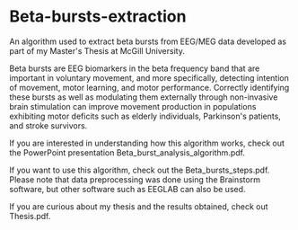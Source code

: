 # Beta-bursts-extraction
An algorithm used to extract beta bursts from EEG/MEG data developed as part of my Master's Thesis at McGill University.

Beta bursts are EEG biomarkers in the beta frequency band that are important in voluntary movement, and more specifically, detecting intention of movement, motor learning, and motor performance. Correctly identifying these bursts as well as modulating them externally through non-invasive brain stimulation can improve movement production in populations exhibiting motor deficits such as elderly individuals, Parkinson's patients, and stroke survivors.

If you are interested in understanding how this algorithm works, check out the PowerPoint presentation Beta_burst_analysis_algorithm.pdf.

If you want to use this algorithm, check out the Beta_bursts_steps.pdf. Please note that data preprocessing was done using the Brainstorm software, but other software such as EEGLAB can also be used.

If you are curious about my thesis and the results obtained, check out Thesis.pdf.
